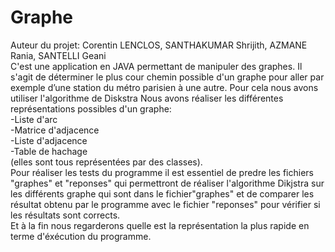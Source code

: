 # Graphe
Auteur du projet: Corentin LENCLOS, SANTHAKUMAR Shrijith, AZMANE Rania, SANTELLI Geani  
C'est une application en JAVA permettant de manipuler des 
graphes. Il s'agit de déterminer le plus cour chemin possible d'un graphe pour aller par exemple d’une station du métro parisien à une 
autre.  Pour cela nous avons utiliser l'algorithme de Diskstra 
Nous avons réaliser les différentes représentations possibles d'un graphe:  
-Liste d'arc   
-Matrice d'adjacence  
-Liste d'adjacence  
-Table de hachage  
(elles sont tous représentées par des classes).  
Pour réaliser les tests du programme il est essentiel de predre les fichiers "graphes" et "reponses" qui permettront de réaliser l'algorithme Dikjstra sur les différents graphe qui sont dans le fichier"graphes" et de comparer les résultat obtenu par le programme avec le fichier "reponses" pour vérifier si les résultats sont corrects.  
Et à la fin nous regarderons quelle est la représentation la plus rapide en terme d'éxécution du programme.

